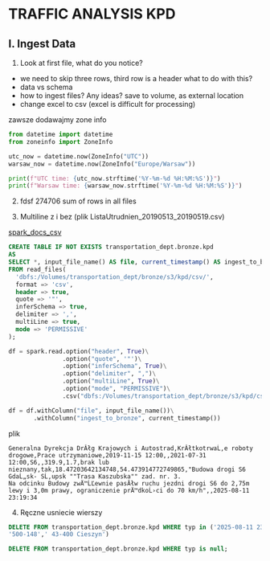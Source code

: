# TRAFFIC ANALYSIS KPD

## I. Ingest Data

1. Look at first file, what do you notice? 

- we need to skip three rows, third row is a header what to do with this? 
- data vs schema
- how to ingest files? Any ideas? save to volume, as external location
- change excel to csv (excel is difficult for processing)

zawsze dodawajmy zone info

```python
from datetime import datetime
from zoneinfo import ZoneInfo

utc_now = datetime.now(ZoneInfo("UTC"))
warsaw_now = datetime.now(ZoneInfo("Europe/Warsaw"))

print(f"UTC time: {utc_now.strftime('%Y-%m-%d %H:%M:%S')}")
print(f"Warsaw time: {warsaw_now.strftime('%Y-%m-%d %H:%M:%S')}")
```

2. fdsf
274706 sum of rows in all files

3. Multiline z i bez (plik ListaUtrudnien_20190513_20190519.csv)

[spark_docs_csv](https://spark.apache.org/docs/latest/sql-data-sources-csv.html)

```sql
CREATE TABLE IF NOT EXISTS transportation_dept.bronze.kpd
AS
SELECT *, input_file_name() AS file, current_timestamp() AS ingest_to_bronze, _metadata
FROM read_files(
  'dbfs:/Volumes/transportation_dept/bronze/s3/kpd/csv/',
  format => 'csv',
  header => true,
  quote => '"',
  inferSchema => true,
  delimiter => ',',
  multiLine => true,
  mode => 'PERMISSIVE'
);
```

```python
df = spark.read.option("header", True)\
               .option("quote", '"')\
               .option("inferSchema", True)\
               .option("delimiter", ",")\
               .option("multiLine", True)\
               .option("mode", "PERMISSIVE")\
               .csv("dbfs:/Volumes/transportation_dept/bronze/s3/kpd/csv/")

df = df.withColumn("file", input_file_name())\
       .withColumn("ingest_to_bronze", current_timestamp())

```

plik
```text
Generalna Dyrekcja DrĂłg Krajowych i Autostrad,KrĂłtkotrwaĹ‚e roboty drogowe,Prace utrzymaniowe,2019-11-15 12:00,,2021-07-31 12:00,S6,,319.9,1.7,brak lub nieznany,tak,18.47203642134748,54.473914772749865,"Budowa drogi S6 GdaĹ„sk- SĹ‚upsk ""Trasa Kaszubska"" zad. nr. 3.
Na odcinku Budowy zwÄ™ĹĽewnie pasĂłw ruchu jezdni drogi S6 do 2,75m lewy i 3,0m prawy, ograniczenie prÄ™dkoĹ›ci do 70 km/h",,2025-08-11 23:19:34
```

4. Ręczne usniecie wierszy
```sql
DELETE FROM transportation_dept.bronze.kpd WHERE typ in ('2025-08-11 23:19:34',' zwężenie do jednego prawego pasa ruchu na docinku 120m."',
'500-148',' 43-400 Cieszyn')

DELETE FROM transportation_dept.bronze.kpd WHERE typ is null;
```

